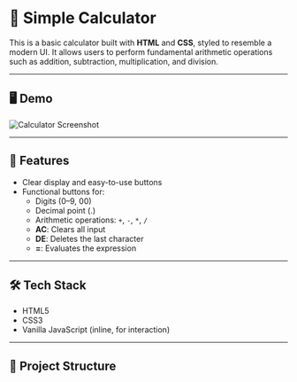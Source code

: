 # 🔢 Simple Calculator

This is a basic calculator built with **HTML** and **CSS**, styled to resemble a modern UI. It allows users to perform fundamental arithmetic operations such as addition, subtraction, multiplication, and division.

---

## 🖥️ Demo

![Calculator Screenshot](image.png) <!-- You can add a screenshot named 'screenshot.png' in your repo -->

---

## 🚀 Features

- Clear display and easy-to-use buttons
- Functional buttons for:
  - Digits (0–9, 00)
  - Decimal point (.)
  - Arithmetic operations: `+`, `-`, `*`, `/`
  - **AC**: Clears all input
  - **DE**: Deletes the last character
  - **=**: Evaluates the expression

---

## 🛠️ Tech Stack

- HTML5
- CSS3
- Vanilla JavaScript (inline, for interaction)

---

## 📂 Project Structure

